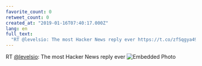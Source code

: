 ```yaml
---
favorite_count: 0
retweet_count: 0
created_at: "2019-01-16T07:40:17.000Z"
lang: en
full_text:
  "RT @levelsio: The most Hacker News reply ever https://t.co/zfSqgya49q"
---
```


RT [@levelsio](https://twitter.com/levelsio): The most Hacker News reply ever
![Embedded Photo](https://twitter-media-coderbyheart.s3.eu-north-1.amazonaws.com/1085441595858714625-Dw9cFV1UUAM7lKb.jpg)
